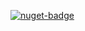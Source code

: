 [![nuget-badge](https://img.shields.io/badge/nuget-active-blue.svg)](https://www.nuget.org/packages/NequeoFtp)
